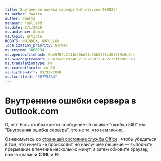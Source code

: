 ```yaml
---
title: Внутренняя ошибка сервера Outlook.com 9000234
ms.author: daeite
author: daeite
manager: joallard
ms.date: 3/1/2019
ms.audience: Admin
ms.topic: article
ROBOTS: NOINDEX, NOFOLLOW
localization_priority: Normal
ms.custom: 9000234
ms.openlocfilehash: 0de578fc2138d40bd43c35b50f8c3628f9c0d744
ms.sourcegitcommit: 03a156a9c9740521155a30775492c7dff0982588
ms.translationtype: MT
ms.contentlocale: ru-RU
ms.lasthandoff: 03/22/2019
ms.locfileid: "30775464"
---
```

# <a name="internal-server-errors-in-outlookcom"></a>Внутренние ошибки сервера в Outlook.com

О, нет! Если отображается сообщение об ошибке "ошибка 500" или "Внутренняя ошибка сервера", это не то, что нам нужно.

Ознакомьтесь со [страницей состояние службы Office](https://portal.office.com/servicestatus) , чтобы убедиться в том, что ничего не происходит, но наилучшее решение — выполнить прерывание в течение нескольких минут, а затем обновите браузер, нажав клавиши **CTRL** и **F5**.